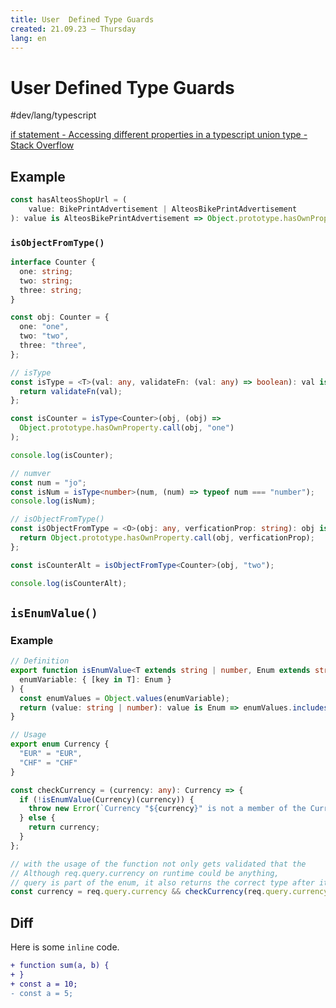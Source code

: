 ```yaml
---
title: User  Defined Type Guards
created: 21.09.23 — Thursday
lang: en 
---
```


# User  Defined Type Guards

#dev/lang/typescript 


[if statement - Accessing different properties in a typescript union type - Stack Overflow](https://stackoverflow.com/questions/43496154/accessing-different-properties-in-a-typescript-union-type)

## Example
```ts
const hasAlteosShopUrl = ( 
	value: BikePrintAdvertisement | AlteosBikePrintAdvertisement
): value is AlteosBikePrintAdvertisement => Object.prototype.hasOwnProperty.call(value, “shopUrl”);
```

### `isObjectFromType()`
```ts
interface Counter {
  one: string;
  two: string;
  three: string;
}

const obj: Counter = {
  one: "one",
  two: "two",
  three: "three",
};

// isType
const isType = <T>(val: any, validateFn: (val: any) => boolean): val is T => {
  return validateFn(val);
};

const isCounter = isType<Counter>(obj, (obj) =>
  Object.prototype.hasOwnProperty.call(obj, "one")
);

console.log(isCounter);

// numver
const num = "jo";
const isNum = isType<number>(num, (num) => typeof num === "number");
console.log(isNum);

// isObjectFromType()
const isObjectFromType = <O>(obj: any, verficationProp: string): obj is O => {
  return Object.prototype.hasOwnProperty.call(obj, verficationProp);
};

const isCounterAlt = isObjectFromType<Counter>(obj, "two");

console.log(isCounterAlt);

```

## `isEnumValue()`

### Example
```ts
// Definition
export function isEnumValue<T extends string | number, Enum extends string | number>(
  enumVariable: { [key in T]: Enum }
) {
  const enumValues = Object.values(enumVariable);
  return (value: string | number): value is Enum => enumValues.includes(value);
}

// Usage
export enum Currency {
  "EUR" = "EUR",
  "CHF" = "CHF"
}

const checkCurrency = (currency: any): Currency => {
  if (!isEnumValue(Currency)(currency)) {
    throw new Error(`Currency "${currency}" is not a member of the Currency enum!`);
  } else {
    return currency;
  }
};

// with the usage of the function not only gets validated that the
// Although req.query.currency on runtime could be anything,
// query is part of the enum, it also returns the correct type after it
const currency = req.query.currency && checkCurrency(req.query.currency);  
```

## Diff
Here is some `inline` code.

```diff
+ function sum(a, b) {
+ }
+ const a = 10;  
- const a = 5;
```